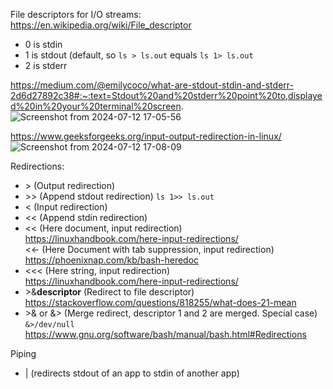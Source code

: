 File descriptors for I/O streams:\
https://en.wikipedia.org/wiki/File_descriptor

- 0 is stdin
- 1 is stdout (default, so ```ls > ls.out``` equals ```ls 1> ls.out```
- 2 is stderr

https://medium.com/@emilycoco/what-are-stdout-stdin-and-stderr-2d6d27892c38#:~:text=Stdout%20and%20stderr%20point%20to,displayed%20in%20your%20terminal%20screen.
![Screenshot from 2024-07-12 17-05-56](https://github.com/user-attachments/assets/8748eece-d960-423d-8a3e-2d4a78c4d986)

https://www.geeksforgeeks.org/input-output-redirection-in-linux/
![Screenshot from 2024-07-12 17-08-09](https://github.com/user-attachments/assets/b8fea078-45b8-4068-9e2f-d8219eb0d790)

Redirections:

- \> (Output redirection)
- \>> (Append stdout redirection) ```ls 1>> ls.out```
- < (Input redirection)
- << (Append stdin redirection)
- << (Here document, input redirection)\
  https://linuxhandbook.com/here-input-redirections/ \
  <<- (Here Document with tab suppression, input redirection) \
  https://phoenixnap.com/kb/bash-heredoc
- <<< (Here string, input redirection)\
  https://linuxhandbook.com/here-input-redirections/
- \>&__descriptor__ (Redirect to file descriptor)\
  https://stackoverflow.com/questions/818255/what-does-21-mean
- \>& or &\> (Merge redirect, descriptor 1 and 2 are merged. Special case) ```&>/dev/null```
  https://www.gnu.org/software/bash/manual/bash.html#Redirections

Piping
- | (redirects stdout of an app to stdin of another app)
